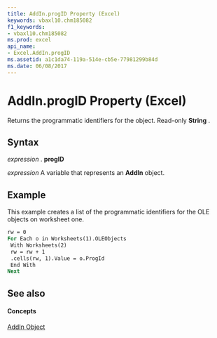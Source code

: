 ```yaml
---
title: AddIn.progID Property (Excel)
keywords: vbaxl10.chm185082
f1_keywords:
- vbaxl10.chm185082
ms.prod: excel
api_name:
- Excel.AddIn.progID
ms.assetid: a1c1da74-119a-514e-cb5e-77981299b84d
ms.date: 06/08/2017
---
```



# AddIn.progID Property (Excel)

Returns the programmatic identifiers for the object. Read-only **String** .


## Syntax

 _expression_ . **progID**

 _expression_ A variable that represents an **AddIn** object.


## Example

This example creates a list of the programmatic identifiers for the OLE objects on worksheet one.


```vb
rw = 0 
For Each o in Worksheets(1).OLEObjects 
 With Worksheets(2) 
 rw = rw + 1 
 .cells(rw, 1).Value = o.ProgId 
 End With 
Next
```


## See also


#### Concepts


[AddIn Object](addin-object-excel.md)

